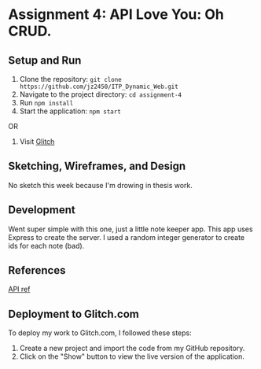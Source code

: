 # Assignment 4: API Love You: Oh CRUD.

## Setup and Run

1. Clone the repository: `git clone https://github.com/jz2450/ITP_Dynamic_Web.git`
2. Navigate to the project directory: `cd assignment-4`
3. Run `npm install`
3. Start the application: `npm start`

OR

1. Visit [Glitch](https://clover-star-cone.glitch.me/assignment-3/)

## Sketching, Wireframes, and Design

No sketch this week because I'm drowing in thesis work.

## Development

Went super simple with this one, just a little note keeper app. This app uses Express to create the server. I used a random integer generator to create ids for each note (bad).

## References
[API ref](/assignment-4/api.md)

## Deployment to Glitch.com

To deploy my work to Glitch.com, I followed these steps:

1. Create a new project and import the code from my GitHub repository.
2. Click on the "Show" button to view the live version of the application.
